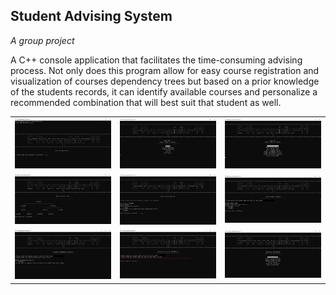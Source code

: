## Student Advising System 
<p> <em>A group project</em> </p>

A C++ console application that facilitates the time-consuming advising process. Not only does this program allow for easy course registration and visualization of courses dependency trees but based on a prior knowledge of the students records, it can identify available courses and personalize a recommended combination that will best suit that student as well.

<table>
  <tr>
    <td><img style="width:100%;" src="/images/cell0.png" alt="screenshot 1"></td>
    <td><img src="/images/cell1.png" alt="screenshot 1"></td>
    <td><img src="/images/cell2.png" alt="screenshot 1"></td>
  </tr>
  <tr>
    <td><img src="/images/cell3.png" alt="screenshot 1"></td>
    <td><img src="/images/cell4.png" alt="screenshot 1"></td>
    <td><img src="/images/cell5.png" alt="screenshot 1"></td>
  </tr>
  <tr>
    <td><img src="/images/cell6.png" alt="screenshot 1"></td>
    <td><img src="/images/cell7.png" alt="screenshot 1"></td>
    <td><img src="/images/cell8.png" alt="screenshot 1"></td>
  </tr>  
</table>
